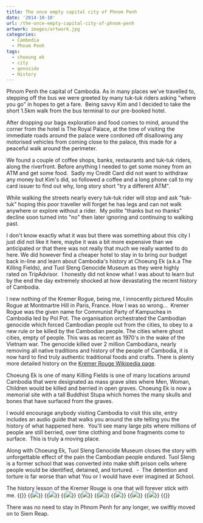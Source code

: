 ```yaml
---
title: The once empty capital city of Phnom Penh
date: '2014-10-10'
url: /the-once-empty-capital-city-of-phnom-penh
artwork: images/artwork.jpg
categories:
  - Cambodia
  - Phnom Penh
tags:
  - choeung ek
  - city
  - genoside
  - History
---
```


Phnom Penh the capital of Cambodia. As in many places we've travelled to, stepping off the bus we were greeted by many tuk-tuk riders asking "where you go" in hopes to get a fare.  Being savvy Kim and I decided to take the short 1.5km walk from the bus terminal to our pre-booked hotel.

After dropping our bags exploration and food comes to mind, around the corner from the hotel is The Royal Palace, at the time of visiting the immediate roads around the palace were cordoned off disallowing any motorised vehicles from coming close to the palace, this made for a peaceful walk around the perimeter.

We found a couple of coffee shops, banks, restaurants and tuk-tuk riders, along the riverfront. Before anything I needed to get some money from an ATM and get some food.  Sadly my Credit Card did not want to withdraw any money but Kim's did, so followed a coffee and a long phone call to my card issuer to find out why, long story short "try a different ATM".

While walking the streets nearly every tuk-tuk rider will stop and ask "tuk-tuk" hoping this poor traveller will forget he has legs and can not walk anywhere or explore without a rider.  My polite "thanks but no thanks" decline soon turned into "no" then later ignoring and continuing to walking past.

I don't know exactly what it was but there was something about this city I just did not like it here, maybe it was a bit more expensive than we anticipated or that there was not really that much we really wanted to do here. We did however find a cheaper hotel to stay in to bring our budget back in-line and learn about Cambodia's history at Choeung Ek (a.k.a The Killing Fields), and Tuol Sleng Genocide Museum as they were highly rated on TripAdvisor.  I honestly did not know what I was about to learn but by the end the day extremely shocked at how devastating the recent history of Cambodia.

I new nothing of the Kremer Rogue, being me, I innocently pictured Moulin Rogue at Montmartre Hill in Paris, France. How I was so wrong...  Kremer Rogue was the given name for Communist Party of Kampuchea in Cambodia led by Pol Pot. The organisation orchestrated the Cambodian genocide which forced Cambodian people out from the cities, to obey to a new rule or be killed by the Cambodian people. The cities where ghost cities, empty of people. This was as recent as 1970's in the wake of the Vietnam war. The genocide killed over 2 million Cambodians, nearly removing all native traditions and history of the people of Cambodia, it is now hard to find truly authentic traditional foods and crafts. There is plenty more detailed history on the [Kremer Rouge Wikipedia page](http://en.wikipedia.org/wiki/Khmer_Rouge).

Choeung Ek is one of many Killing Fields is one of many locations around Cambodia that were designated as mass grave sites where Men, Woman, Children would be killed and berried in open graves. Choeung Ek is now a memorial site with a tall Buddhist Stupa which homes the many skulls and bones that have surfaced from the graves.

I would encourage anybody visiting Cambodia to visit this site, entry includes an audio guide that walks you around the site telling you the history of what happened here.  You'll see many large pits where millions of people are still berried, over time clothing and bone fragments come to surface.  This is truly a moving place.

Along with Choeung Ek, Tuol Sleng Genocide Museum closes the story with unforgettable effect of the pain the Cambodian people endured. Tuol Sleng is a former school that was converted into make shift prison cells where people would be identified, detained, and tortured.  -  The detention and torture is far worse than what You or I would have ever imagined at School.

The history lesson of the Kremer Rouge is one that will forever stick with me.
{{<gallery>}}
  {{<img src="images/DSC01618.jpg">}}
  {{<img src="images/PANO_20141010_140835.jpg" oriantation="square">}}
  {{<img src="images/IMG_5404.jpg">}}
  {{<img src="images/IMG_5413.jpg">}}
  {{<img src="images/IMG_5410.jpg" oriantation="portrait">}}
  {{<img src="images/DSC01621.jpg" oriantation="portrait">}}
  {{<img src="images/IMG_5412.jpg">}}
  {{<img src="images/IMG_5409.jpg">}}
{{</gallery>}}

There was no need to stay in Phnom Penh for any longer, we swiftly moved on to Siem Reap.
